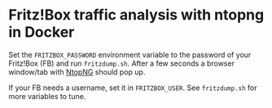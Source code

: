 Fritz!Box traffic analysis with ntopng in Docker
================================================

Set the `FRITZBOX_PASSWORD` environment variable to the password of your Fritz!Box (FB) and run `fritzdump.sh`. After a few seconds a browser window/tab with [NtopNG](https://www.ntop.org/products/traffic-analysis/ntop/) should pop up.

If your FB needs a username, set it in `FRITZBOX_USER`. See `fritzdump.sh` for more variables to tune.